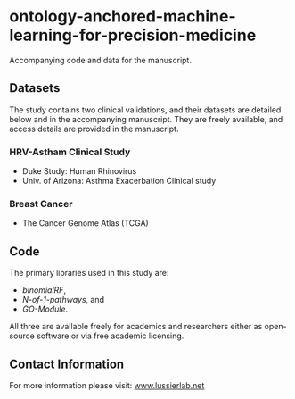 
# ontology-anchored-machine-learning-for-precision-medicine
Accompanying code and data for the manuscript.

## Datasets 
The study contains two clinical validations, and their datasets are
detailed below and in the accompanying manuscript. They are freely available, and access details
are provided in the manuscript. 

### HRV-Astham Clinical Study 

- Duke Study: Human Rhinovirus 
- Univ. of Arizona: Asthma Exacerbation Clinical study

### Breast Cancer
- The Cancer Genome Atlas (TCGA)


## Code 
The primary libraries used in this study are:
 - *binomialRF*,
 - *N-of-1-pathways*, and
 - *GO-Module*.
 
 All three are available freely for academics and researchers either as open-source software or 
 via free academic licensing. 
 
## Contact Information 
For more information please visit: www.lussierlab.net 
 
 
